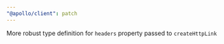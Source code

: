 ```yaml
---
"@apollo/client": patch
---
```


More robust type definition for `headers` property passed to `createHttpLink`
